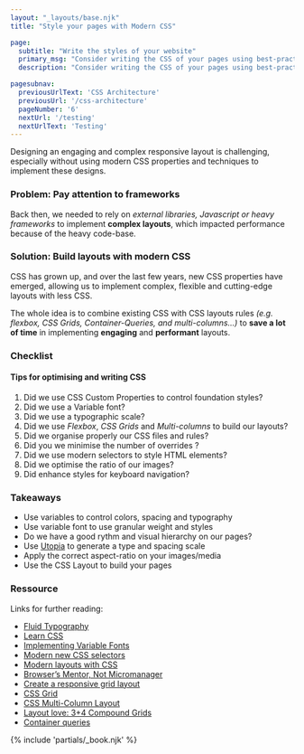 ```yaml
---
layout: "_layouts/base.njk" 
title: "Style your pages with Modern CSS"

page:
  subtitle: "Write the styles of your website"
  primary_msg: "Consider writing the CSS of your pages using best-practices and Modern CSS to implement robust and flexible layouts."
  description: "Consider writing the CSS of your pages using best-practices and Modern CSS to implement robust and flexible layouts."

pagesubnav:
  previousUrlText: 'CSS Architecture'
  previousUrl: '/css-architecture'
  pageNumber: '6'
  nextUrl: '/testing'
  nextUrlText: 'Testing'
---
```


Designing an engaging and complex responsive layout is challenging, especially without using modern CSS properties and techniques to implement these designs.

### Problem: Pay attention to frameworks

Back then, we needed to rely on _external libraries, Javascript or heavy frameworks_ to implement **complex layouts**, which impacted performance because of the heavy code-base.

### Solution: Build layouts with modern CSS

CSS has grown up, and over the last few years, new CSS properties have emerged, allowing us to implement complex, flexible and cutting-edge layouts with less CSS.

The whole idea is to combine existing CSS with CSS layouts rules _(e.g. flexbox, CSS Grids, Container-Queries, and multi-columns...)_ to **save a lot of time** in implementing **engaging** and **performant** layouts.

### Checklist

#### Tips for optimising and writing CSS

<ol class="[ special-list ][ special-list--checklist bg-white-color ]">
   <li>Did we use CSS Custom Properties to control foundation styles?</li>
   <li>Did we use a Variable font?</li>
   <li>Did we use a typographic scale?</li>
   <li>Did we use <em>Flexbox</em>, <em>CSS Grids</em> and <em>Multi-columns</em> to build our layouts?</li>
   <li>Did we organise properly our CSS files and rules?</li>
   <li>Did you we minimise the number of overrides ?</li>
   <li>Did we use modern selectors to style HTML elements?</li>
   <li>Did we optimise the ratio of our images?</li>
   <li>Did enhance styles for keyboard navigation?</li>
</ol>

### Takeaways

*   Use variables to control colors, spacing and typography
*   Use variable font to use granular weight and styles
*   Do we have a good rythm and visual hierarchy on our pages?
*   Use [Utopia](https://utopia.fyi/) to generate a type and spacing scale
*   Apply the correct aspect-ratio on your images/media
*   Use the CSS Layout to build your pages

<section class="[ resources ][ grid--4-5 grid ]" data-gap="gap">
<div class="[ resources__links ] [ flow ]">
<h3>Ressource</h3>

<p>Links for further reading:</p>
<ul class="[ content-list ][ content-list--links ]">
   <li><a href="https://www.youtube.com/watch?v=7X8R_KVB3uc
      ">Fluid Typography</a></li>
   <li><a href="https://web.dev/learn/css/" target="_blank">Learn CSS</a></li>
   <li><a href="https://variablefonts.io/implementing-variable-fonts/#gf-api" target="_blank">Implementing Variable Fonts</a></li>
   <li><a href="https://www.smashingmagazine.com/2021/04/guide-supported-modern-css-pseudo-class-selectors/" target="_blank">Modern new CSS selectors</a></li>
   <li><a href="https://web.dev/one-line-layouts/" target="_blank">Modern layouts with CSS</a></li>
   <li><a href="https://www.youtube.com/watch?v=5uhIiI9Ld5M&amp;ab_channel=Hey%21Presents" target="_blank">Browser’s Mentor, Not Micromanager</a></li>
   <li><a href="https://piccalil.li/tutorial/create-a-responsive-grid-layout-with-no-media-queries-using-css-grid/" target="_blank">Create a responsive grid layout</a></li>
   <li><a href="https://www.smashingmagazine.com/category/css-grid" target="_blank">CSS Grid</a></li>
   <li><a href="https://www.smashingmagazine.com/2019/01/css-multiple-column-layout-multicol/" target="_blank">CSS Multi-Column Layout</a></li>
   <li><a href="https://stuffandnonsense.co.uk/blog/how-a-3-4-compound-grid-can-improve-on-12-columns" target="_blank">Layout love: 3+4 Compound Grids</a></li>
   <li><a href="https://12daysofweb.dev/2021/container-queries/" target="_blank">Container queries</a></li>
</ul>
</div>
   {% include 'partials/_book.njk' %}
</section>